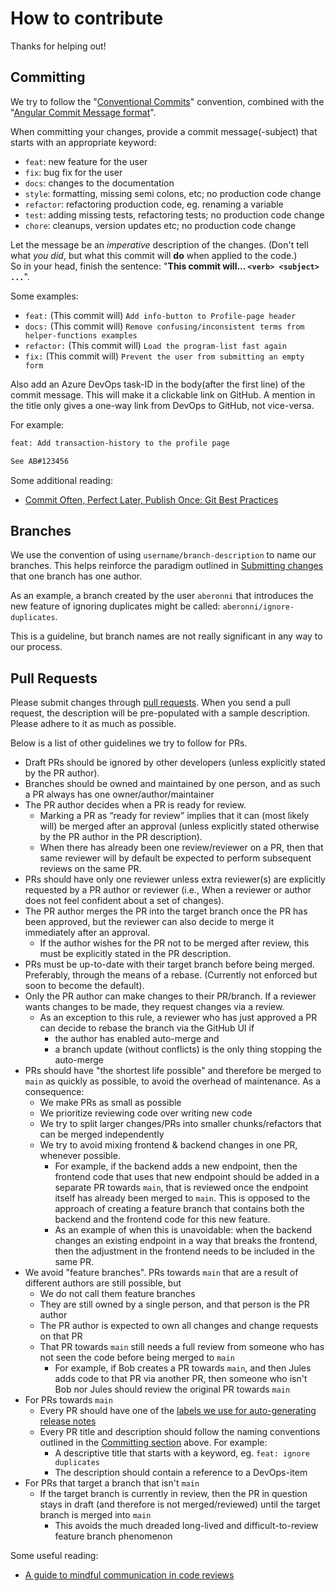 # How to contribute

Thanks for helping out!

## Committing

We try to follow the "[Conventional Commits](https://www.conventionalcommits.org/en/v1.0.0/)" convention, combined with the "[Angular Commit Message format](https://github.com/angular/angular/blob/main/CONTRIBUTING.md#-commit-message-format)".

When committing your changes, provide a commit message(-subject) that starts with an appropriate keyword:

- `feat`: new feature for the user
- `fix`: bug fix for the user
- `docs`: changes to the documentation
- `style`: formatting, missing semi colons, etc; no production code change
- `refactor`: refactoring production code, eg. renaming a variable
- `test`: adding missing tests, refactoring tests; no production code change
- `chore`: cleanups, version updates etc; no production code change

Let the message be an _*imperative*_ description of the changes. (Don't tell what _you did_, but what this commit will **do** when applied to the code.)  
So in your head, finish the sentence: "**This commit will... `<verb> <subject> ...`**".

Some examples:

- `feat:` (This commit will) `Add info-button to Profile-page header`
- `docs:` (This commit will) `Remove confusing/inconsistent terms from helper-functions examples`
- `refactor:` (This commit will) `Load the program-list fast again`
- `fix:` (This commit will) `Prevent the user from submitting an empty form`

Also add an Azure DevOps task-ID in the body(after the first line) of the commit message. This will make it a clickable link on GitHub. A mention in the title only gives a one-way link from DevOps to GitHub, not vice-versa.

For example:

```txt
feat: Add transaction-history to the profile page

See AB#123456
```

Some additional reading:

- [Commit Often, Perfect Later, Publish Once: Git Best Practices](https://sethrobertson.github.io/GitBestPractices/)

## Branches

We use the convention of using `username/branch-description` to name our branches. This helps reinforce the paradigm outlined in [Submitting changes](#submitting-changes) that one branch has one author.

As an example, a branch created by the user `aberonni` that introduces the new feature of ignoring duplicates might be called: `aberonni/ignore-duplicates`.

This is a guideline, but branch names are not really significant in any way to our process.

## Pull Requests

Please submit changes through [pull requests](http://help.github.com/pull-requests/). When you send a pull request, the description will be pre-populated with a sample description. Please adhere to it as much as possible.

Below is a list of other guidelines we try to follow for PRs.

- Draft PRs should be ignored by other developers (unless explicitly stated by the PR author).
- Branches should be owned and maintained by one person, and as such a PR always has one owner/author/maintainer
- The PR author decides when a PR is ready for review.
  - Marking a PR as “ready for review” implies that it can (most likely will) be merged after an approval (unless explicitly stated otherwise by the PR author in the PR description).
  - When there has already been one review/reviewer on a PR, then that same reviewer will by default be expected to perform subsequent reviews on the same PR.
- PRs should have only one reviewer unless extra reviewer(s) are explicitly requested by a PR author or reviewer (i.e., When a reviewer or author does not feel confident about a set of changes).
- The PR author merges the PR into the target branch once the PR has been approved, but the reviewer can also decide to merge it immediately after an approval.
  - If the author wishes for the PR not to be merged after review, this must be explicitly stated in the PR description.
- PRs must be up-to-date with their target branch before being merged. Preferably, through the means of a rebase. (Currently not enforced but soon to become the default).
- Only the PR author can make changes to their PR/branch. If a reviewer wants changes to be made, they request changes via a review.
  - As an exception to this rule, a reviewer who has just approved a PR can decide to rebase the branch via the GitHub UI if
    - the author has enabled auto-merge and
    - a branch update (without conflicts) is the only thing stopping the auto-merge
- PRs should have "the shortest life possible" and therefore be merged to `main` as quickly as possible, to avoid the overhead of maintenance. As a consequence:
  - We make PRs as small as possible
  - We prioritize reviewing code over writing new code
  - We try to split larger changes/PRs into smaller chunks/refactors that can be merged independently
  - We try to avoid mixing frontend & backend changes in one PR, whenever possible.
    - For example, if the backend adds a new endpoint, then the frontend code that uses that new endpoint should be added in a separate PR towards `main`, that is reviewed once the endpoint itself has already been merged to `main`. This is opposed to the approach of creating a feature branch that contains both the backend and the frontend code for this new feature.
    - As an example of when this is unavoidable: when the backend changes an existing endpoint in a way that breaks the frontend, then the adjustment in the frontend needs to be included in the same PR.
- We avoid "feature branches". PRs towards `main` that are a result of different authors are still possible, but
  - We do not call them feature branches
  - They are still owned by a single person, and that person is the PR author
  - The PR author is expected to own all changes and change requests on that PR
  - That PR towards `main` still needs a full review from someone who has not seen the code before being merged to `main`
    - For example, if Bob creates a PR towards `main`, and then Jules adds code to that PR via another PR, then someone who isn't Bob nor Jules should review the original PR towards `main`
- For PRs towards `main`
  - Every PR should have one of the [labels we use for auto-generating release notes](../.github/release.yml)
  - Every PR title and description should follow the naming conventions outlined in the [Committing section](#committing) above. For example:
    - A descriptive title that starts with a keyword, eg. `feat: ignore duplicates`
    - The description should contain a reference to a DevOps-item
- For PRs that target a branch that isn't `main`
  - If the target branch is currently in review, then the PR in question stays in draft (and therefore is not merged/reviewed) until the target branch is merged into `main`
    - This avoids the much dreaded long-lived and difficult-to-review feature branch phenomenon

Some useful reading:

- [A guide to mindful communication in code reviews](https://kickstarter.engineering/a-guide-to-mindful-communication-in-code-reviews-48aab5282e5e)

